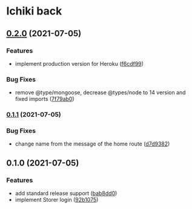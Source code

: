 # Ichiki back


## [0.2.0](https://github.com/AnthonyLzq/ichiki-back/compare/v0.1.1...v0.2.0) (2021-07-05)


### Features

* implement production version for Heroku ([f6cdf99](https://github.com/AnthonyLzq/ichiki-back/commit/f6cdf9927d6a5579995a4f25b64cd9364b13d009))


### Bug Fixes

* remove @type/mongoose, decrease @types/node to 14 version and fixed imports ([7f79ab0](https://github.com/AnthonyLzq/ichiki-back/commit/7f79ab02d1f1da9d5846272f35b9f6441b5e983e))

### [0.1.1](https://github.com/AnthonyLzq/ichiki-back/compare/v0.1.0...v0.1.1) (2021-07-05)


### Bug Fixes

* change name from the message of the home route ([d7d9382](https://github.com/AnthonyLzq/ichiki-back/commit/d7d93824d9ed0d2f976af5315b37cf4d123e013e))

## 0.1.0 (2021-07-05)


### Features

* add standard release support ([bab8dd0](https://github.com/AnthonyLzq/ichiki-back/commit/bab8dd0f0bca6d8dbdbeb8e71a3096b728dfec3a))
* implement Storer login ([92b1075](https://github.com/AnthonyLzq/ichiki-back/commit/92b10752a4eb048a20ab446fc879ec34983249b7))
